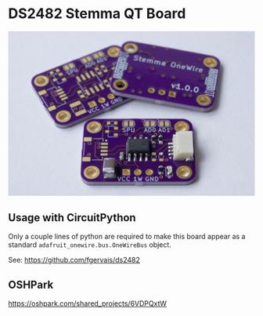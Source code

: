 # DS2482 Stemma QT Board

![Overview](assets/img/IMG_0567.jpg)

## Usage with CircuitPython

Only a couple lines of python are required to make this board appear as a standard
`adafruit_onewire.bus.OneWireBus` object.

See: https://github.com/fgervais/ds2482

## OSHPark

<a href="https://oshpark.com/shared_projects/6VDPQxtW" target="_blank">https://oshpark.com/shared_projects/6VDPQxtW</a>
